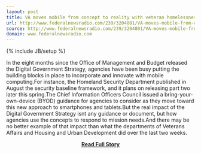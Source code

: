```yaml
---
layout: post
title: VA moves mobile from concept to reality with veteran homelessness app
url: http://www.federalnewsradio.com/239/3204801/VA-moves-mobile-from-concept-to-reality-with-homelessness-app
source: http://www.federalnewsradio.com/239/3204801/VA-moves-mobile-from-concept-to-reality-with-homelessness-app
domain: www.federalnewsradio.com
---
```

{% include JB/setup %}<p>In the eight months since the Office of Management and Budget released the Digital Government Strategy, agencies have been busy putting the building blocks in place to incorporate and innovate with mobile computing.For instance, the Homeland Security Department published in August the security baseline framework, and it plans on releasing part two later this spring.The Chief Information Officers Council issued a bring-your-own-device (BYOD) guidance for agencies to consider as they move toward this new approach to smartphones and tablets.But the real impact of the Digital Government Strategy isnt any guidance or document, but how agencies use the concepts to respond to mission needs.And there may be no better example of that impact than what the departments of Veterans Affairs and Housing and Urban Development did over the last two weeks.</p>
<center><p><a href="http://www.federalnewsradio.com/239/3204801/VA-moves-mobile-from-concept-to-reality-with-homelessness-app" style='padding:25px; font-sze:18px; font-weight: bold;'>Read Full Story</a></p></center>
